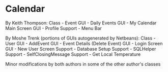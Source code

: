# Calendar

By Keith Thompson:
Class - Event 
GUI - Daily Events
GUI - My Calendar Main Screen
GUI - Profile
Support - Menu Bar

By Moshe Trenk (portions of GUIs autogenerated by Netbeans):
Class - User
GUI - AddEvent
GUI - Event Details (Delete Event)
GUI - Login Screen
GUI - New User Screen
Support - Database Setup
Support - SQLHelper
Support - SelfClosingMessage
Support - Get Local Temperature

Minor modifications by both authors in some of the other author's classes
